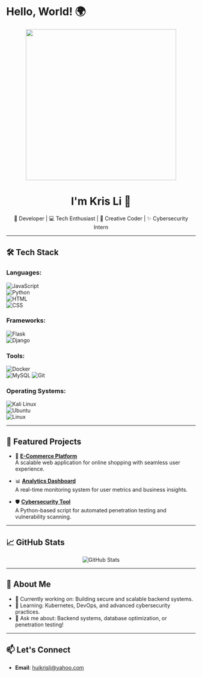 # Hello, World! 🌍  

<p align="center">
  <img src="https://media.giphy.com/media/xT9IgzoKnwFNmISR8I/giphy.gif" width="400">
</p>  

<h1 align="center">I'm Kris Li 👋</h1>  

<p align="center">
  🚀 Developer | 💻 Tech Enthusiast | 🎨 Creative Coder | ✨ Cybersecurity Intern
</p>  

---

## 🛠 Tech Stack  

### Languages:  
![JavaScript](https://img.shields.io/badge/JavaScript-F7DF1E?style=flat&logo=javascript&logoColor=black)  
![Python](https://img.shields.io/badge/Python-3776AB?style=flat&logo=python&logoColor=white)  
![HTML](https://img.shields.io/badge/HTML-E34F26?style=flat&logo=html5&logoColor=white)  
![CSS](https://img.shields.io/badge/CSS-1572B6?style=flat&logo=css3&logoColor=white)  


### Frameworks:  
![Flask](https://img.shields.io/badge/Flask-000000?style=flat&logo=flask&logoColor=white)  
![Django](https://img.shields.io/badge/Django-092E20?style=flat&logo=django&logoColor=white)  

### Tools:  
![Docker](https://img.shields.io/badge/Docker-2496ED?style=flat&logo=docker&logoColor=white)  
![MySQL](https://img.shields.io/badge/MySQL-4479A1?style=flat&logo=mysql&logoColor=white)
![Git](https://img.shields.io/badge/Git-F05032?style=flat&logo=git&logoColor=white)


### Operating Systems:  
![Kali Linux](https://img.shields.io/badge/Kali_Linux-557C94?style=flat&logo=linux&logoColor=white)  
![Ubuntu](https://img.shields.io/badge/Ubuntu-E95420?style=flat&logo=ubuntu&logoColor=white)  
![Linux](https://img.shields.io/badge/Linux-000000?style=flat&logo=linux&logoColor=white)  

---

## 🌟 Featured Projects  

- 🛒 **[E-Commerce Platform](#)**  
  A scalable web application for online shopping with seamless user experience.  

- 📊 **[Analytics Dashboard](#)**  
  A real-time monitoring system for user metrics and business insights.  

- 🛡️ **[Cybersecurity Tool](#)**  
  A Python-based script for automated penetration testing and vulnerability scanning.  

---

## 📈 GitHub Stats  

<p align="center">
  <img src="https://github-readme-stats.vercel.app/api?username=LiHui868&show_icons=true&theme=tokyonight" alt="GitHub Stats" />
</p>  

---

## 💼 About Me  

- 🔭 Currently working on: Building secure and scalable backend systems.  
- 🌱 Learning: Kubernetes, DevOps, and advanced cybersecurity practices.  
- 💬 Ask me about: Backend systems, database optimization, or penetration testing!  

---

## 📫 Let's Connect  

- **Email**: huikrisli@yahoo.com
